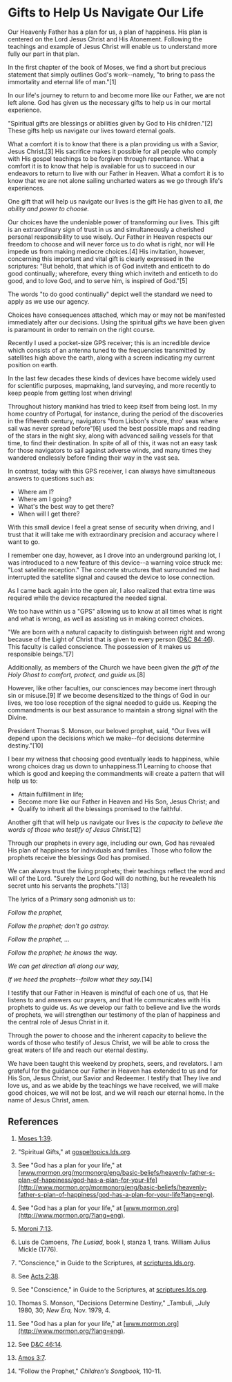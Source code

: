 # Gifts to Help Us Navigate Our Life

Our Heavenly Father has a plan for us, a plan of happiness. His plan is
centered on the Lord Jesus Christ and His Atonement. Following the teachings
and example of Jesus Christ will enable us to understand more fully our part
in that plan.

In the first chapter of the book of Moses, we find a short but precious
statement that simply outlines God's work--namely, "to bring to pass the
immortality and eternal life of man."[1]

In our life's journey to return to and become more like our Father, we are not
left alone. God has given us the necessary gifts to help us in our mortal
experience.

"Spiritual gifts are blessings or abilities given by God to His children."[2]
These gifts help us navigate our lives toward eternal goals.

What a comfort it is to know that there is a plan providing us with a Savior,
Jesus Christ.[3] His sacrifice makes it possible for all people who comply
with His gospel teachings to be forgiven through repentance. What a comfort it
is to know that help is available for us to succeed in our endeavors to return
to live with our Father in Heaven. What a comfort it is to know that we are
not alone sailing uncharted waters as we go through life's experiences.

One gift that will help us navigate our lives is the gift He has given to all,
_the ability and power to choose._

Our choices have the undeniable power of transforming our lives. This gift is
an extraordinary sign of trust in us and simultaneously a cherished personal
responsibility to use wisely. Our Father in Heaven respects our freedom to
choose and will never force us to do what is right, nor will He impede us from
making mediocre choices.[4] His invitation, however, concerning this important
and vital gift is clearly expressed in the scriptures: "But behold, that which
is of God inviteth and enticeth to do good continually; wherefore, every thing
which inviteth and enticeth to do good, and to love God, and to serve him, is
inspired of God."[5]

The words "to do good continually" depict well the standard we need to apply
as we use our agency.

Choices have consequences attached, which may or may not be manifested
immediately after our decisions. Using the spiritual gifts we have been given
is paramount in order to remain on the right course.

Recently I used a pocket-size GPS receiver; this is an incredible device which
consists of an antenna tuned to the frequencies transmitted by satellites high
above the earth, along with a screen indicating my current position on earth.

In the last few decades these kinds of devices have become widely used for
scientific purposes, mapmaking, land surveying, and more recently to keep
people from getting lost when driving!

Throughout history mankind has tried to keep itself from being lost. In my
home country of Portugal, for instance, during the period of the discoveries
in the fifteenth century, navigators "from Lisbon's shore, thro' seas where
sail was never spread before"[6] used the best possible maps and reading of
the stars in the night sky, along with advanced sailing vessels for that time,
to find their destination. In spite of all of this, it was not an easy task
for those navigators to sail against adverse winds, and many times they
wandered endlessly before finding their way in the vast sea.

In contrast, today with this GPS receiver, I can always have simultaneous
answers to questions such as:

  * Where am I? 
  * Where am I going? 
  * What's the best way to get there? 
  * When will I get there? 

With this small device I feel a great sense of security when driving, and I
trust that it will take me with extraordinary precision and accuracy where I
want to go.

I remember one day, however, as I drove into an underground parking lot, I was
introduced to a new feature of this device--a warning voice struck me: "Lost
satellite reception." The concrete structures that surrounded me had
interrupted the satellite signal and caused the device to lose connection.

As I came back again into the open air, I also realized that extra time was
required while the device recaptured the needed signal.

We too have within us a "GPS" allowing us to know at all times what is right
and what is wrong, as well as assisting us in making correct choices.

"We are born with a natural capacity to distinguish between right and wrong
because of the Light of Christ that is given to every person ([D&amp;C
84:46](/scriptures/dc-testament/dc/84.46?lang=eng#45)). This faculty is called
conscience. The possession of it makes us responsible beings."[7]

Additionally, as members of the Church we have been given _the gift of the
Holy Ghost to comfort, protect, and guide us._[8]

However, like other faculties, our consciences may become inert through sin or
misuse.[9] If we become desensitized to the things of God in our lives, we too
lose reception of the signal needed to guide us. Keeping the commandments is
our best assurance to maintain a strong signal with the Divine.

President Thomas S. Monson, our beloved prophet, said, "Our lives will depend
upon the decisions which we make--for decisions determine destiny."[10]

I bear my witness that choosing good eventually leads to happiness, while
wrong choices drag us down to unhappiness.11 Learning to choose that which is
good and keeping the commandments will create a pattern that will help us to:

  * Attain fulfillment in life; 
  * Become more like our Father in Heaven and His Son, Jesus Christ; and 
  * Qualify to inherit all the blessings promised to the faithful. 

Another gift that will help us navigate our lives is _the capacity to believe
the words of those who testify of Jesus Christ._[12]

Through our prophets in every age, including our own, God has revealed His
plan of happiness for individuals and families. Those who follow the prophets
receive the blessings God has promised.

We can always trust the living prophets; their teachings reflect the word and
will of the Lord. "Surely the Lord God will do nothing, but he revealeth his
secret unto his servants the prophets."[13]

The lyrics of a Primary song admonish us to:

_Follow the prophet,_

_Follow the prophet; don't go astray._

_Follow the prophet, ..._

_Follow the prophet; he knows the way._

_We can get direction all along our way,_

_If we heed the prophets--follow what they say._[14]

I testify that our Father in Heaven is mindful of each one of us, that He
listens to and answers our prayers, and that He communicates with His prophets
to guide us. As we develop our faith to believe and live the words of
prophets, we will strengthen our testimony of the plan of happiness and the
central role of Jesus Christ in it.

Through the power to choose and the inherent capacity to believe the words of
those who testify of Jesus Christ, we will be able to cross the great waters
of life and reach our eternal destiny.

We have been taught this weekend by prophets, seers, and revelators. I am
grateful for the guidance our Father in Heaven has extended to us and for His
Son, Jesus Christ, our Savior and Redeemer. I testify that They live and love
us, and as we abide by the teachings we have received, we will make good
choices, we will not be lost, and we will reach our eternal home. In the name
of Jesus Christ, amen.

## References

  1. [Moses 1:39](https://www.lds.org/scriptures/pgp/moses/1.39?lang=eng#38).

  2. "Spiritual Gifts," at [gospeltopics.lds.org](http://gospeltopics.lds.org/?lang=eng).

  3. See "God has a plan for your life," at [www.mormon.org/mormonorg/eng/basic-beliefs/heavenly-father-s-plan-of-happiness/god-has-a-plan-for-your-life](http://www.mormon.org/mormonorg/eng/basic-beliefs/heavenly-father-s-plan-of-happiness/god-has-a-plan-for-your-life?lang=eng).

  4. See "God has a plan for your life," at [www.mormon.org](http://www.mormon.org/?lang=eng).

  5. [Moroni 7:13](https://www.lds.org/scriptures/bofm/moro/7.13?lang=eng#12).

  6. Luis de Camoens, _The Lusiad,_ book I, stanza 1, trans. William Julius Mickle (1776).

  7. "Conscience," in Guide to the Scriptures, at [scriptures.lds.org](http://scriptures.lds.org/?lang=eng).

  8. See [Acts 2:38](https://www.lds.org/scriptures/nt/acts/2.38?lang=eng#37).

  9. See "Conscience," in Guide to the Scriptures, at [scriptures.lds.org](http://scriptures.lds.org/?lang=eng).

  10. Thomas S. Monson, "Decisions Determine Destiny," _Tambuli, _July 1980, 30; _New Era,_ Nov. 1979, 4.

  11. See "God has a plan for your life," at [www.mormon.org](http://www.mormon.org/?lang=eng).

  12. See [D&amp;C 46:14](https://www.lds.org/scriptures/dc-testament/dc/46.14?lang=eng#13).

  13. [Amos 3:7](https://www.lds.org/scriptures/ot/amos/3.7?lang=eng#6).

  14. "Follow the Prophet," _Children's Songbook,_ 110-11.

